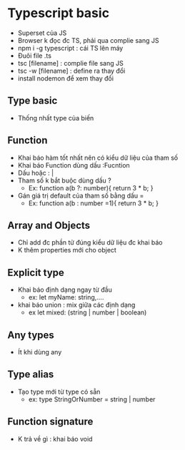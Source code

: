 # Typescript basic
- Superset của JS
- Browser k đọc đc TS, phải qua complie sang JS
- npm i -g typescript : cái TS lên máy
- Đuôi file .ts
- tsc [filename] : complie file sang JS
- tsc -w [filename] : define ra thay đổi
- install nodemon để xem thay đổi
## Type basic 
- Thống nhất type của biến
## Function
- Khai báo hàm tốt nhất nên có kiểu dữ liệu của tham số
- Khai báo Function dùng dấu :Fucntion
- Dấu hoặc : |
- Tham số k bắt buộc dùng dấu ?
    - Ex: function a(b ?: number){
        return 3 * b;
    }
- Gán giá trị default của tham số bằng dấu =
    - Ex: function a(b : number =1){
        return 3 * b;
    }
## Array and Objects
- Chỉ add đc phần tử đúng kiểu dữ liệu đc khai báo
 - K thêm properties mới cho object
## Explicit type
- Khai báo định dạng ngay từ đầu
    - ex: let myName: string,....
- khai báo union : mix giữa các định dạng
    - ex let mixed: (string | number | boolean)
## Any types
- Ít khi dùng any
## Type alias
-  Tạo type mới từ type có sẵn
    - ex: type StringOrNumber = string | number
## Function signature
- K trả về gì : khai báo void

